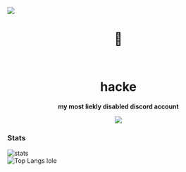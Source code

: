 <p allign="center">
<img src="https://cdn.discordapp.com/attachments/818180413201711125/831857429611806800/aboutme.png">

<h1 align="center">👋</h1>
<br>
<h1 align="center">hacke</h1>



<p align="center"><b>my most liekly disabled discord account </b></p>


<p align="center">
<img src="https://discord.c99.nl/widget/theme-3/838910138005323797.png">



### Stats
![stats](https://github-readme-stats.vercel.app/api?username=arqez&show_icons=true&theme=radical)   
![Top Langs](https://github-readme-stats.vercel.app/api/top-langs/?username=arqez&layout=compact&theme=radical) 
lole








